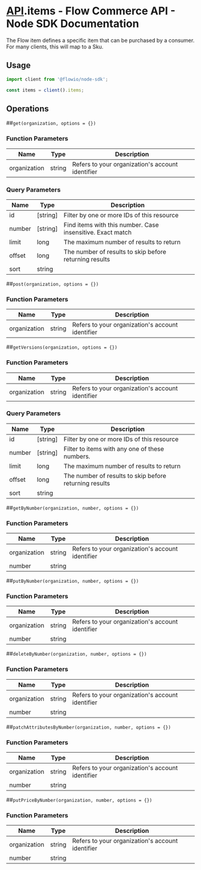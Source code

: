 # [API](README.md).items - Flow Commerce API - Node SDK Documentation

The Flow item defines a specific item that can be purchased by a consumer. For many clients, this will map to a Sku.

## Usage

```JavaScript
import client from '@flowio/node-sdk';

const items = client().items;
```

## Operations

##`get(organization, options = {})`

### Function Parameters

| Name  | Type | Description |
| ---- | ---- | ---- |
| organization | string | Refers to your organization&#x27;s account identifier |

### Query Parameters

| Name  | Type | Description |
| ---- | ---- | ---- |
| id | [string] | Filter by one or more IDs of this resource |
| number | [string] | Find items with this number. Case insensitive. Exact match |
| limit | long | The maximum number of results to return |
| offset | long | The number of results to skip before returning results |
| sort | string |  |

##`post(organization, options = {})`

### Function Parameters

| Name  | Type | Description |
| ---- | ---- | ---- |
| organization | string | Refers to your organization&#x27;s account identifier |


##`getVersions(organization, options = {})`

### Function Parameters

| Name  | Type | Description |
| ---- | ---- | ---- |
| organization | string | Refers to your organization&#x27;s account identifier |

### Query Parameters

| Name  | Type | Description |
| ---- | ---- | ---- |
| id | [string] | Filter by one or more IDs of this resource |
| number | [string] | Filter to items with any one of these numbers. |
| limit | long | The maximum number of results to return |
| offset | long | The number of results to skip before returning results |
| sort | string |  |

##`getByNumber(organization, number, options = {})`

### Function Parameters

| Name  | Type | Description |
| ---- | ---- | ---- |
| organization | string | Refers to your organization&#x27;s account identifier |
| number | string |  |


##`putByNumber(organization, number, options = {})`

### Function Parameters

| Name  | Type | Description |
| ---- | ---- | ---- |
| organization | string | Refers to your organization&#x27;s account identifier |
| number | string |  |


##`deleteByNumber(organization, number, options = {})`

### Function Parameters

| Name  | Type | Description |
| ---- | ---- | ---- |
| organization | string | Refers to your organization&#x27;s account identifier |
| number | string |  |


##`patchAttributesByNumber(organization, number, options = {})`

### Function Parameters

| Name  | Type | Description |
| ---- | ---- | ---- |
| organization | string | Refers to your organization&#x27;s account identifier |
| number | string |  |


##`putPriceByNumber(organization, number, options = {})`

### Function Parameters

| Name  | Type | Description |
| ---- | ---- | ---- |
| organization | string | Refers to your organization&#x27;s account identifier |
| number | string |  |


